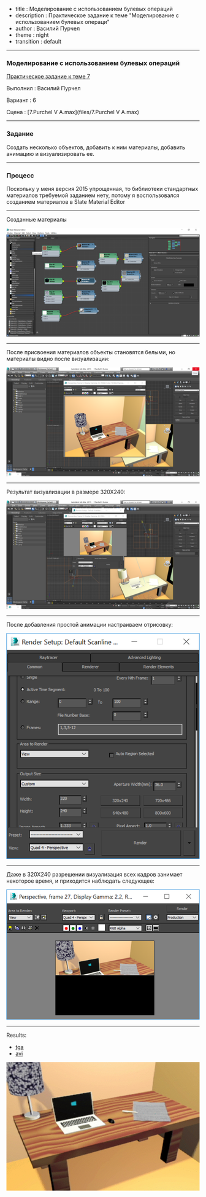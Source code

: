 - title : Моделирование с использованием булевых операций
- description : Практическое задание к теме "Моделирование с использованием булевых операци"
- author : Василий Пурчел
- theme : night
- transition : default

***

### Моделирование с использованием булевых операций

[Практическое задание к теме 7](http://dl.sumdu.edu.ua/study_tools/drop/start/376633)

Выполнил : Василий Пурчел

Вариант : 6

Сцена : [7.Purchel V A.max](files/7.Purchel V A.max)

---

### Задание

Создать несколько объектов, добавить к ним материалы, добавить анимацию и визуализировать ее.

***

### Процесс

Поскольку у меня версия 2015 упрощенная, то библиотеки стандартных материалов требуемой заданием нету, потому я воспользовался
созданием материалов в Slate Material Editor

---

Созданные материалы

![Materials](images/3dGeom-t7s1.png "Materials")

---

После присвоения материалов объекты становятся белыми, но материалы видно после визуализации:

![Rendered scene with materials](images/3dGeom-t7s2.png "Rendered scene with materials")

---

Результат визуализации в размере 320Х240:

![Rendered in 320x240](images/3dGeom-t7s3.png "Rendered in 320x240")

---

После добавления простой анимации настраиваем отрисовку:

![Animation render settings](images/3dGeom-t7s4.png "Animation render settings")

---

Даже в 320Х240 разрешении визуализация всех кадров занимает некоторое время,
и приходится наблюдать следующее:

![Animation rendering...](images/3dGeom-t7s5.png "Animation rendering...")

***

Results:

 * [tga](files/3dGeom-t6s2.png)
 * [avi](files/animation.avi)

![Rendered animation](images/3dGeom-t7s6.gif "Rendered animation")

